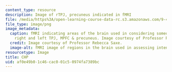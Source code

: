 ```yaml
---
content_type: resource
description: Image of rTPJ, precuneus indicated in fMRI
file: /media/https%3A/open-learning-course-data-rc.s3.amazonaws.com/9-46-neuroscience-of-morality-fall-2017/af0e49b01c46cac001c50974fa7389bc_MIT9_46F17_chp.png
file_type: image/png
image_metadata:
  caption: fMRI indicating areas of the brain used in considering someone's intentions;
    right and left TPJ, MPFC & precuneus. Image courtesy of Professor Rebecca Saxe.
  credit: Image courtesy of Professor Rebecca Saxe.
  image-alt: fMRI image of regions in the brain used in assessing intent.
resourcetype: Image
title: CHP
uid: af0e49b0-1c46-cac0-01c5-0974fa7389bc
---
```

